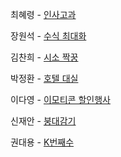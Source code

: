 최혜령 - [인사고과](https://school.programmers.co.kr/learn/courses/30/lessons/152995)

장원석 - [수식 최대화](https://school.programmers.co.kr/learn/courses/30/lessons/67257?language=java)

김찬희 - [시소 짝꿍](https://school.programmers.co.kr/learn/courses/30/lessons/152996)

박정환 - [호텔 대실](https://school.programmers.co.kr/learn/courses/30/lessons/155651)

이다영 - [이모티콘 할인행사](https://school.programmers.co.kr/learn/courses/30/lessons/150368)

신재안 - [붕대감기](https://school.programmers.co.kr/learn/courses/30/lessons/250137)

권대용 - [K번째수](https://school.programmers.co.kr/learn/courses/30/lessons/42748)

